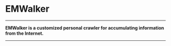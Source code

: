 # EMWalker
-----------

**EMWalker is a customized personal crawler for accumulating information from the Internet.**

-----------
